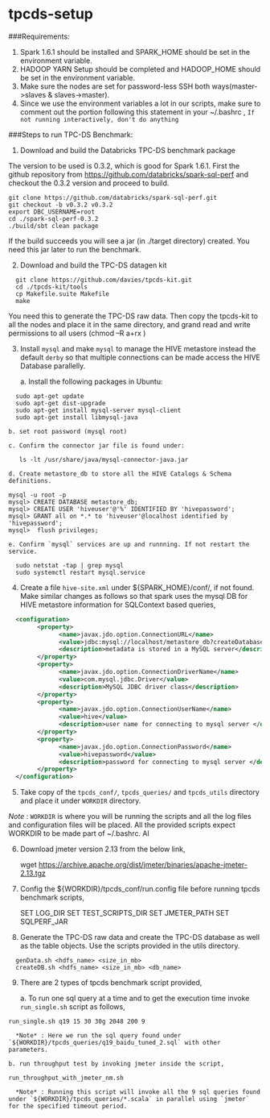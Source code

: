 # tpcds-setup

###Requirements:

1. Spark 1.6.1 should be installed and SPARK_HOME should be set in the environment variable.
2. HADOOP YARN Setup should be completed and HADOOP_HOME should be set in the environment variable.
3. Make sure the nodes are set for password-less SSH both ways(master->slaves & slaves->master).
4. Since we use the environment variables a lot in our scripts, make sure to comment out the portion following this statement in your ~/.bashrc ,
  `If not running interactively, don't do anything`
 
###Steps to run TPC-DS Benchmark:

1. Download and build the Databricks TPC-DS benchmark package

  The version to be used is 0.3.2, which is good for Spark 1.6.1. First the github repository from https://github.com/databricks/spark-sql-perf and checkout the 0.3.2 version and proceed to build.
  
  ```
  git clone https://github.com/databricks/spark-sql-perf.git
  git checkout -b v0.3.2 v0.3.2
  export DBC_USERNAME=root
  cd ./spark-sql-perf-0.3.2
  ./build/sbt clean package
  ```
  If the build succeeds you will see a jar (in ./target directory) created. You need this jar later to run the benchmark.
  
2. Download and build the TPC-DS datagen kit

  ```
    git clone https://github.com/davies/tpcds-kit.git
    cd ./tpcds-kit/tools
    cp Makefile.suite Makefile
    make
  ```

  You need this to generate the TPC-DS raw data. 
  Then copy the tpcds-kit to all the nodes and place it in the same directory, and grand read and write permissions to all users (chmod –R a+rx <tpcds-kit dir>)

3. Install `mysql` and make `mysql` to manage the HIVE metastore instead the default `derby` so that multiple connections can be made access the HIVE Database parallelly.
  
    a. Install the following packages in Ubuntu:
  
  ```
    sudo apt-get update
    sudo apt-get dist-upgrade
    sudo apt-get install mysql-server mysql-client
    sudo apt-get install libmysql-java
  ```

    b. set root password (mysql root)

    c. Confirm the connector jar file is found under:
  
  ```
     ls -lt /usr/share/java/mysql-connector-java.jar
  ```

    d. Create metastore_db to store all the HIVE Catalogs & Schema definitions.
 
  ```
  mysql -u root -p
  mysql> CREATE DATABASE metastore_db;
  mysql> CREATE USER 'hiveuser'@'%' IDENTIFIED BY 'hivepassword';
  mysql> GRANT all on *.* to 'hiveuser'@localhost identified by 'hivepassword';
  mysql>  flush privileges;
  ```

    e. Confirm `mysql` services are up and runnning. If not restart the service.

  ```
    sudo netstat -tap | grep mysql
    sudo systemctl restart mysql.service
  ```

4. Create a file `hive-site.xml` under ${SPARK_HOME}/conf/, if not found. Make similar changes as follows so that spark uses the mysql DB for HIVE metastore information for SQLContext based queries,

  ```xml
    <configuration>
          <property>
                <name>javax.jdo.option.ConnectionURL</name>
                <value>jdbc:mysql://localhost/metastore_db?createDatabaseIfNotExist=true</value>
                <description>metadata is stored in a MySQL server</description>
          </property>
          <property>
                <name>javax.jdo.option.ConnectionDriverName</name>
                <value>com.mysql.jdbc.Driver</value>
                <description>MySQL JDBC driver class</description>
          </property>
          <property>
                <name>javax.jdo.option.ConnectionUserName</name>
                <value>hive</value>
                <description>user name for connecting to mysql server </description>
          </property>
          <property>
                <name>javax.jdo.option.ConnectionPassword</name>
                <value>hivepassword</value>
                <description>password for connecting to mysql server </description>
          </property>
    </configuration>
  ```

5. Take copy of the `tpcds_conf/`, `tpcds_queries/` and `tpcds_utils` directory and place it under `WORKDIR` directory.

  *Note* : `WORKDIR` is where you will be running the scripts and all the log files and configuration files will be placed. All the provided scripts expect WORKDIR to be made part of ~/.bashrc. Al
   
6. Download jmeter version 2.13 from the below link,
   
      wget https://archive.apache.org/dist/jmeter/binaries/apache-jmeter-2.13.tgz

   
7. Config the ${WORKDIR}/tpcds_conf/run.config file before running tpcds benchmark scripts,
   
   SET LOG_DIR
   SET TEST_SCRIPTS_DIR
   SET JMETER_PATH
   SET SQLPERF_JAR
   
8. Generate the TPC-DS raw data and create the TPC-DS database as well as the table objects. Use the scripts provided in the utils directory.

  ```
    genData.sh <hdfs_name> <size_in_mb>
    createDB.sh <hdfs_name> <size_in_mb> <db_name>
  ```

9. There are 2 types of tpcds benchmark script provided,
   
    a. To run one sql query at a time and to get the execution time invoke `run_single.sh` script as follows,
    
  ```
  run_single.sh q19 15 30 30g 2048 200 9
  ```

      *Note* : Here we run the sql query found under `${WORKDIR}/tpcds_queries/q19_baidu_tuned_2.sql` with other parameters.
   
    b. run throughput test by invoking jmeter inside the script,
    
  ```   
  run_throughput_with_jmeter_nm.sh
  ```

      *Note* : Running this script will invoke all the 9 sql queries found under `${WORKDIR}/tpcds_queries/*.scala` in parallel using `jmeter` for the specified timeout period. 



